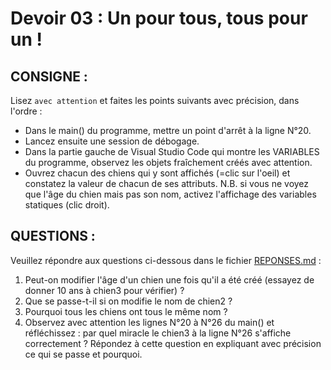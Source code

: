 # Devoir 03 : Un pour tous, tous pour un !
## CONSIGNE :
Lisez `avec attention` et faites les points suivants avec précision, dans l'ordre :
- Dans le main() du programme, mettre un point d'arrêt à la ligne N°20.
- Lancez ensuite une session de débogage.
- Dans la partie gauche de Visual Studio Code qui montre les VARIABLES du programme, observez les objets fraîchement créés avec attention.
- Ouvrez chacun des chiens qui y sont affichés (=clic sur l'oeil) et constatez la valeur de chacun de ses attributs.
  N.B. si vous ne voyez que l'âge du chien mais pas son nom, activez l'affichage des variables statiques (clic droit).

## QUESTIONS :
Veuillez répondre aux questions ci-dessous dans le fichier [REPONSES.md](REPONSES.md) :
1. Peut-on modifier l'âge d'un chien une fois qu'il a été créé (essayez de donner 10 ans à chien3 pour vérifier) ? 
2. Que se passe-t-il si on modifie le nom de chien2 ?
3. Pourquoi tous les chiens ont tous le même nom ?
4. Observez avec attention les lignes N°20 à N°26 du main() et réfléchissez : par quel miracle le chien3 à la ligne N°26 s'affiche correctement ?
   Répondez à cette question en expliquant avec précision ce qui se passe et pourquoi.
